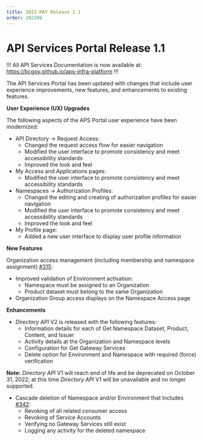```yaml
---
title: 2022-MAY Release 1.1
order: 202206
---
```


# API Services Portal Release 1.1

!!!
All API Services Documentation is now available at: https://bcgov.github.io/aps-infra-platform
!!!

The API Services Portal has been updated with changes that include user experience improvements, new features, and enhancements to existing features.

**User Experience (UX) Upgrades**

The following aspects of the APS Portal user experience have been modernized:

- API Directory → Request Access:
  - Changed the request access flow for easier navigation
  - Modified the user interface to promote consistency and meet accessibility standards
  - Improved the look and feel
- My Access and Applications pages:
  - Modified the user interface to promote consistency and meet accessibility standards
- Namespaces → Authorization Profiles:
  - Changed the editing and creating of authorization profiles for easier navigation
  - Modified the user interface to promote consistency and meet accessibility standards
  - Improved the look and feel
- My Profile page:
  - Added a new user interface to display user profile information

**New Features**

Organization access management (including membership and namespace assignment) [#315](https://github.com/bcgov/api-services-portal/issues/315):

- Improved validation of Environment activation:
  - Namespace must be assigned to an Organization
  - Product dataset must belong to the same Organization
- Organization Group access displays on the Namespace Access page

**Enhancements**

- _Directory API_ V2 is released with the following features:
  - Information details for each of Get Namespace Dataset, Product, Content, and Issuer
  - Activity details at the Organization and Namespace levels
  - Configuration for Get Gateway Services
  - Delete option for Environment and Namespace with required (force) verification

**Note:** _Directory API_ V1 will reach end of life and be deprecated on October 31, 2022; at this time _Directory API_ V1 will be unavailable and no longer supported.

- Cascade deletion of Namespace and/or Environment that includes [#342](https://github.com/bcgov/api-services-portal/issues/342):
  - Revoking of all related consumer access
  - Revoking of Service Accounts
  - Verifying no Gateway Services still exist
  - Logging any activity for the deleted namespace
